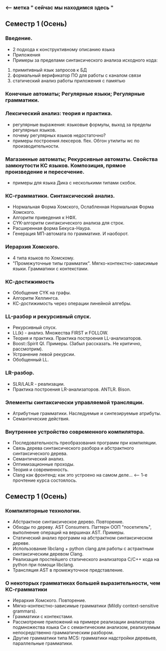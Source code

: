 ### <-- метка  " сейчас мы находимся здесь "

## Семестр 1 (Осень)

### Введение.
 - 2 подхода к конструктивному описанию языка
 - Приложения
 - Примеры за пределами синтаксического анализа исходного кода:
 1) примитивный язык запросов к БД
 2) формальный верификатор ПО для работы с каналом связи
 3) статический анализ работы приложения с памятью
 
### Конечные автоматы; Регулярные языки; Регулярные грамматики.
### Лексический анализ: теория и практика.
 - регулярные выражения: языковые формулы, выход за пределы регулярных языков.
 - почему регулярных языков недостаточно?
 - примеры построения лексеров. flex. Обгон утилиты wc по производительности.
### Магазинные автоматы; Рекурсивные автоматы. Свойства замкнутости КС языков. Композиция, прямое произведение и пересечение.
 - примеры для языка Дика с несколькими типами скобок.
### КС-грамматики. Синтаксический анализ.
 - Нормальная Форма Хомского, Ослабленная Нормальная Форма Хомского.
 - Алгоритм приведения к НФХ.
 - CYK-алгоритм синтаксического анализа для строк.                   
 - Расширенная форма Бекуса-Наура.
 - Генерация МП-автомата по грамматике. И наоборот.
### Иерархия Хомского. 
 - 4 типа языков по Хомскому.
 - "Промежуточные типы грамматик". Мягко-контекстно-зависимые языки. Грамматики с контекстами.
### КС-достижимость
- Обобщение CYK на графы.
- Алгоритм Хеллингса. 
- КС-достижимость через операции линейной алгебры.
### LL-разбор и рекурсивный спуск.
   - Рекурсивный спуск.
   - LL(k) - анализ. Множества FIRST и FOLLOW. 
   - Теория и практика. Практика построения LL-анализаторов.
   - Boost::Spirit QI. Примеры. (Забыл рассказать. Не критично, рассмотрим).
   - Устранение левой рекурсии.
   - Обобщенный LL.
### LR-разбор.
   - SLR/LALR - реализации. 
   - Практика построения LR-анализаторов. ANTLR. Bison.
### Элементы синтаксически управляемой трансляции.
   - Атрибутные грамматики. Наследуемые и синтезируемые атрибуты.
   - Семантические действия.
### Внутреннее устройство современного компилятора.
   - Последовательность преобразования программ при компиляции. 
   - Связь дерева синтаксического разбора и абстрактного синтаксического дерева. 
   - Семантический анализ. 
   - Оптимизационные проходы.
   - Теория и современность.
   - Clang как фронтенд: как это устроено на самом деле...  <-- 1-е прочтение курса состоялось.

## Семестр 1 (Осень) 
### Компиляторные технологии.
- Абстрактное синтаксическое дерево. Повторение.
- Обходы по дереву. AST Consumers. Паттерн ООП "посетитель", выполнение операций на вершинах AST. Примеры.
- Статический анализ программ на абстрактном синтаксическом дереве.
- Использование libclang + python clang для работы с астрактным синтаксическим деревом Clang.
- Реализация простейшего статического анализатора С/C++ кода на python при помощи libclang.
- Трансляция AST в промежуточное представление.

### О некоторых грамматиках большей выразительности, чем КС-грамматики
- Иерархия Хомского. Повторение.
- Мягко-контекстно-зависимые грамматики (Mildly context-sensitive grammars).
- Грамматики с контекстами.
- Рассмотрение приложений на примере реализации анализатора подмножества языка Си с семантическим анализом, реализуемым непосредственно грамматическим разбором.
- Другие грамматики типа MCS: грамматики надстройки деревьев, параллельные грамматики.

